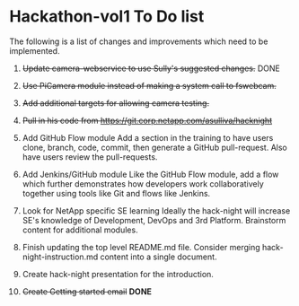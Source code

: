 # Hackathon-vol1 To Do list

The following is a list of changes and improvements which need to be implemented.

1. ~~Update camera-webservice to use Sully's suggested changes.~~ DONE
  1. ~~Use PiCamera module instead of making a system call to fswebcam.~~
  2. ~~Add additional targets for allowing camera testing.~~
  3. ~~Pull in his code from https://git.corp.netapp.com/asulliva/hacknight~~

2. Add GitHub Flow module
Add a section in the training to have users clone, branch, code, commit, then generate a GitHub pull-request.  Also have users review the pull-requests.  

3. Add Jenkins/GitHub module
Like the GitHub Flow module, add a flow which further demonstrates how developers work collaboratively together using tools like Git and flows like Jenkins.  

4. Look for NetApp specific SE learning
Ideally the hack-night will increase SE's knowledge of Development, DevOps and 3rd Platform.  Brainstorm content for additional modules.

5. Finish updating the top level README.md file.  Consider merging hack-night-instruction.md content into a single document.

6. Create hack-night presentation for the introduction.  

7. ~~Create Getting started email~~ **DONE**
